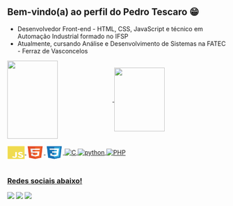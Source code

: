 ## Bem-vindo(a) ao perfil do Pedro Tescaro 😁
- Desenvolvedor Front-end - HTML, CSS, JavaScript e técnico em Automação Industrial formado no IFSP
- Atualmente, cursando Análise e Desenvolvimento de Sistemas na FATEC - Ferraz de Vasconcelos
 <div>
   <a href="https://github.com/pedrotescaro">
   <img height="180em" width="48%" align="center" src="https://github-readme-stats.vercel.app/api?username=pedrotescaro&show_icons=true&theme=blue_navy&include_all_commits=true&count_private=true&card_width=320"/>
   <img height="147em" width="48%" align="center" src="https://github-readme-stats.vercel.app/api/top-langs?username=pedrotescaro&layout=compact&langs_count=8&theme=blue_navy&card_width=320" />
</div>
    
<div style="display: inline_block"><br>
  <img align="center" alt="Js" height="30" width="40" src="https://raw.githubusercontent.com/devicons/devicon/master/icons/javascript/javascript-plain.svg">
  <img align="center" alt="HTML" height="30" width="40" src="https://raw.githubusercontent.com/devicons/devicon/master/icons/html5/html5-original.svg">
  <img align="center" alt="CSS" height="30" width="40" src="https://raw.githubusercontent.com/devicons/devicon/master/icons/css3/css3-original.svg">
  <img align="center" alt="C" height="30" width="40" src="https://cdn.jsdelivr.net/gh/devicons/devicon@latest/icons/c/c-original.svg">
  <img align="center" alt="python" height="30" width="40"  src="https://cdn.jsdelivr.net/gh/devicons/devicon@latest/icons/python/python-original.svg">
 <img align="center" alt="PHP" height="30" width="40"  src="https://cdn.jsdelivr.net/gh/devicons/devicon@latest/icons/php/php-original.svg">
  

</div>
 
<br>
 
### Redes sociais abaixo!
 
<div> 
  <a href = "mailto:pedroatescaro@gmail.com"><img src="https://img.shields.io/badge/-Gmail-%23333?style=for-the-badge&logo=gmail&logoColor=white" target="_blank"></a>
  <a href="https://www.linkedin.com/in/pedrotescaro/" target="_blank"><img src="https://img.shields.io/badge/-LinkedIn-%230077B5?style=for-the-badge&logo=linkedin&logoColor=white" target="_blank"></a>
   <a href="https://instagram.com/tescpedro" target="_blank"><img src="https://img.shields.io/badge/-Instagram-%23E4405F?style=for-the-badge&logo=instagram&logoColor=white" target="_blank"></a>
</div>
